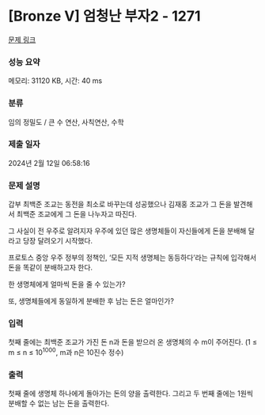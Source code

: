 # [Bronze V] 엄청난 부자2 - 1271 

[문제 링크](https://www.acmicpc.net/problem/1271) 

### 성능 요약

메모리: 31120 KB, 시간: 40 ms

### 분류

임의 정밀도 / 큰 수 연산, 사칙연산, 수학

### 제출 일자

2024년 2월 12일 06:58:16

### 문제 설명

<p>갑부 최백준 조교는 동전을 최소로 바꾸는데 성공했으나 김재홍 조교가 그 돈을 발견해서 최백준 조교에게 그 돈을 나누자고 따진다.</p>

<p>그 사실이 전 우주로 알려지자 우주에 있던 많은 생명체들이 자신들에게 돈을 분배해 달라고 당장 달려오기 시작했다.</p>

<p>프로토스 중앙 우주 정부의 정책인, ‘모든 지적 생명체는 동등하다’라는 규칙에 입각해서 돈을 똑같이 분배하고자 한다.</p>

<p>한 생명체에게 얼마씩 돈을 줄 수 있는가?</p>

<p>또, 생명체들에게 동일하게 분배한 후 남는 돈은 얼마인가?</p>

### 입력 

 <p>첫째 줄에는 최백준 조교가 가진 돈 n과 돈을 받으러 온 생명체의 수 m이 주어진다. (1 ≤ m ≤ n ≤ 10<sup>1000</sup>, m과 n은 10진수 정수)</p>

### 출력 

 <p>첫째 줄에 생명체 하나에게 돌아가는 돈의 양을 출력한다. 그리고 두 번째 줄에는 1원씩 분배할 수 없는 남는 돈을 출력한다.</p>

